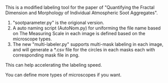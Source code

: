 This is a modified labeling tool for the paper of "Quantifying the Fractal Dimension and Morphology of Individual Atmospheric Soot Aggregates".

1. "sootparameter.py" is the origional version.
2. A auto naming script (AutoNom.py) for uniforming the file name based on The Measuring Scale in each image is defined based on the microscope types.
3. The new "multi-labeler.py" supports multi-mask labeling in each image, and will generate a *.csv file for the circles in each masks each with corresponding mask file in png.

This can help accelerating the labeling speed. 

You can define more types of microscopes if you want.
